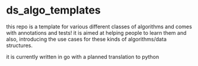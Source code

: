 # ds_algo_templates

this repo is a template for various different classes of algorithms and comes with annotations and tests!
it is aimed at helping people to learn them and also, introducing the use cases for these kinds of algorithms/data structures.

it is currently written in go with a planned translation to python